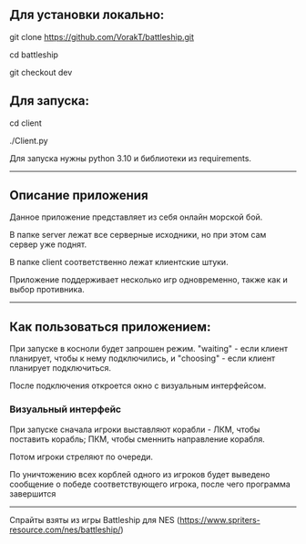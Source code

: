 ## Для установки локально:

git clone https://github.com/VorakT/battleship.git

cd battleship

git checkout dev



## Для запуска:

cd client

./Client.py

Для запуска нужны python 3.10 и библиотеки из requirements.

---

## Описание приложения

Данное приложение представляет из себя онлайн морской бой. 

В папке server лежат все серверные исходники, но при этом сам сервер уже поднят.

В папке client соответственно лежат клиентские штуки.

Приложение поддерживает несколько игр одновременно, также как и выбор противника.

---

## Как пользоваться приложением:

При запуске в косноли будет запрошен режим. "waiting" - если клиент планирует, чтобы к нему подключились, и "choosing" - если клиент планирует подключиться.

После подключения откроется окно с визуальным интерфейсом.

### Визуальный интерфейс

При запуске сначала игроки выставляют корабли - ЛКМ, чтобы поставить корабль; ПКМ, чтобы сменнить направление корабля.

Потом игроки стреляют по очереди.

По уничтожению всех корблей одного из игроков будет выведено сообщение о победе соответствующего игрока, после чего программа завершится

---

Спрайты взяты из игры Battleship для NES (https://www.spriters-resource.com/nes/battleship/)


